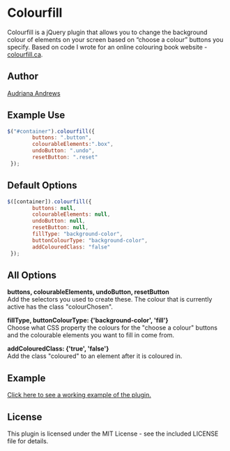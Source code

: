 Colourfill
==========
Colourfill is a jQuery plugin that allows you to change the background colour of elements on your screen based on “choose a colour” buttons you specify. Based on code I wrote for an online colouring book website - <a href="http://colourfill.ca"  target="_blank">colourfill.ca</a>.

Author
-------
<a href="http://audrianaandrews.com" target="_blank">Audriana Andrews</a>

Example Use
---------
```javascript
$("#container").colourfill({
        buttons: ".button",
        colourableElements:".box",
        undoButton: ".undo",
        resetButton: ".reset"
 });
```

Default Options
---------------
```javascript
$([container]).colourfill({
        buttons: null,
        colourableElements: null,
        undoButton: null,
        resetButton: null, 
        fillType: "background-color", 
        buttonColourType: "background-color", 
        addColouredClass: "false" 
 });
```

All Options
-----------
**buttons, colourableElements, undoButton, resetButton**<br>
Add the selectors you used to create these. The colour that is currently active has the class "colourChosen".

**fillType, buttonColourType: {'background-color', 'fill'}**<br>
Choose what CSS property the colours for the "choose a colour" buttons and the colourable elements you want to fill in come from.

**addColouredClass: {'true', 'false'}**<br>
Add the class "coloured" to an element after it is coloured in.

Example
--------
<a href="http://audrianaandrews.com/portfolio/colourfill-plugin-test" target="_blank">Click here to see a working example of the plugin.</a>

License
-------
This plugin is licensed under the MIT License - see the included LICENSE file for details.
